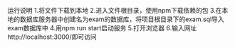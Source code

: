 运行说明
1.将文件下载到本地
2.进入文件根目录，使用npm下载依赖的包
3.在本地的数据库服务器中创建名为exam的数据库，将项目根目录下的exam.sql导入exam数据库中
4.用npm run start启动服务
5.打开浏览器
6.输入网址http://localhost:3000/即可访问
